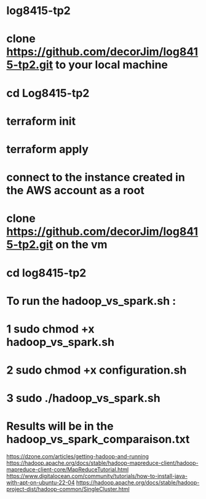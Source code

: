# log8415-tp2

# clone https://github.com/decorJim/log8415-tp2.git to your local machine  
# cd Log8415-tp2
# terraform init
# terraform apply
# connect to the instance created in the AWS account as a root 
# clone https://github.com/decorJim/log8415-tp2.git on the vm
# cd log8415-tp2 

# To run the hadoop_vs_spark.sh  : 
# 1 sudo chmod +x hadoop_vs_spark.sh
# 2 sudo chmod +x configuration.sh
# 3 sudo ./hadoop_vs_spark.sh

# Results will be in the hadoop_vs_spark_comparaison.txt
https://dzone.com/articles/getting-hadoop-and-running
https://hadoop.apache.org/docs/stable/hadoop-mapreduce-client/hadoop-mapreduce-client-core/MapReduceTutorial.html
https://www.digitalocean.com/community/tutorials/how-to-install-java-with-apt-on-ubuntu-22-04
https://hadoop.apache.org/docs/stable/hadoop-project-dist/hadoop-common/SingleCluster.html
